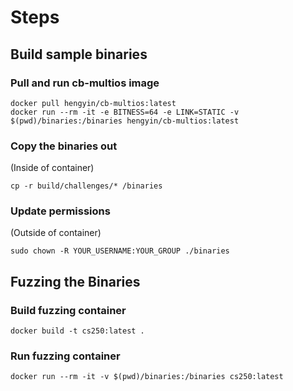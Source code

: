 # Steps

## Build sample binaries

### Pull and run cb-multios image
```
docker pull hengyin/cb-multios:latest
docker run --rm -it -e BITNESS=64 -e LINK=STATIC -v $(pwd)/binaries:/binaries hengyin/cb-multios:latest
```

### Copy the binaries out
(Inside of container)
```
cp -r build/challenges/* /binaries
```

### Update permissions
(Outside of container)
```
sudo chown -R YOUR_USERNAME:YOUR_GROUP ./binaries
```

## Fuzzing the Binaries

### Build fuzzing container
```
docker build -t cs250:latest .
```

### Run fuzzing container
```
docker run --rm -it -v $(pwd)/binaries:/binaries cs250:latest
```


